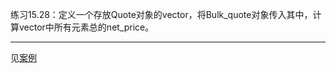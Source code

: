 练习15.28：定义一个存放Quote对象的vector，将Bulk_quote对象传入其中，计算vector中所有元素总的net_price。

---

见[案例](./example_derived_class.cpp)

